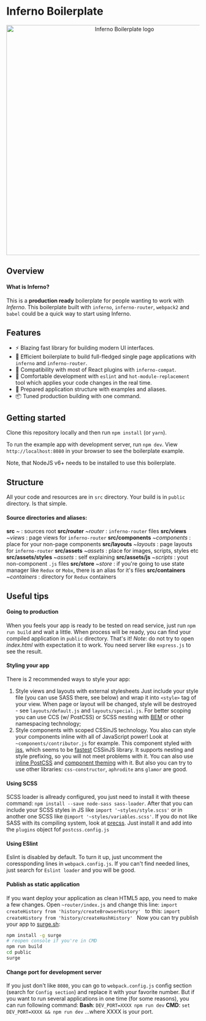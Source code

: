 # Inferno Boilerplate

<p align="center">
  <img src="https://image.ibb.co/jRzc7k/logo.png" alt="Inferno Boilerplate logo" width="600" />
</p>

## Overview

#### What is Inferno?
This is a **production ready** boilerplate for people wanting to work with *Inferno*. This boilerplate built with `inferno`, `inferno-router`, `webpack2` and `babel` could be a quick way to start using Inferno.

## Features
- :zap: Blazing fast library for building modern UI interfaces.
- :wrench: Efficient boilerplate to build full-fledged single page applications with `inferno` and `inferno-router`.
- :rocket: Compatibility with most of React plugins with `inferno-compat`.
- :gem: Comfortable development with `eslint` and `hot-module-replacement` tool which applies your code changes in the real time.
- :open_file_folder: Prepared application structure with examples and aliases.
- :package: Tuned production building with one command.

## Getting started

Clone this repository locally and then run `npm install` (or `yarn`).

To run the example app with development server, run `npm dev`. View `http://localhost:8080` in your browser to see the boilerplate example.

Note, that NodeJS v6+ needs to be installed to use this boilerplate.

## Structure
All your code and resources are in `src` directory. Your build is in `public` directory. Is that simple.
#### Source directories and aliases:
**src** *~* : sources root
**src/router** *~router* : `inferno-router` files
**src/views** *~views* : page views for `inferno-router`
**src/components** *~components* : place for your non-page components
**src/layouts** *~layouts* : page layouts for `inferno-router`
**src/assets** *~assets* : place for images, scripts, styles etc
**src/assets/styles** *~assets* : self explaining
**src/assets/js** *~scripts* : yout non-component `.js` files 
**src/store** *~store* : if you're going to use state manager like `Redux` or `Mobx`, there is an alias for it's files
**src/containers** *~containers* : directory for `Redux` containers

## Useful tips
#### Going to production
When you feels your app is ready to be tested on read service, just run `npm run build` and wait a little. When process will be ready, you can find your compiled application in `public` directory. That's it!
*Note*: do not try to open *index.html* with expectation it to work. You need server like `express.js` to see the result.
#### Styling your app
There is 2 recommended ways to style your app:
1. Style views and layouts with external stylesheets
Just include your style file (you can use SASS there, see below) and wrap it into `<style>` tag of your view. When page or layout will be changed, style will be destroyed - see `layouts/default.js` and `layouts/special.js`.
For better scoping you can use CCS (w/ PostCSS) or SCSS nesting with [BEM](https://en.bem.info/) or other namespacing technology;
2. Style components with scoped CSSinJS technology.
You also can style your components inline with all of JavaScript power! Look at  `~components/contributor.js` for example. This component styled with [jss](https://github.com/cssinjs/jss), which seems to be [fastest](https://github.com/hellofresh/css-in-js-perf-tests) CSSinJS library. It supports nesting and style prefixing, so you will not meet problems with it. You can also use [inline PostCSS](https://github.com/lttb/postjss) and [component theming](https://github.com/nathanmarks/jss-theme-reactor) with it. But also you can try to use other libraries: `css-constructor`, `aphrodite` ans `glamor` are good.
#### Using SCSS
SCSS loader is allready configured, you just need to install it with theese command: `npm install --save node-sass sass-loader`.
After that you can include your SCSS styles in JS like `import '~styles/style.scss'` or in another one SCSS like `@import '~styles/variables.scss'`.
If you do not like SASS with its compiling system, look at [precss](https://github.com/jonathantneal/precss). Just install it and add into the `plugins` object fof `postcss.config.js`
#### Using ESlint
Eslint is disabled by default. To turn it up, just uncomment the coressponding lines in `webpack.config.js`.
If you can't find needed lines, just search for `Eslint loader` and you will be good.
#### Publish as static application
If you want deploy your application as clean HTML5 app, you need to make a few changes. Open `~router/index.js` and change this line:
`import createHistory from 'history/createBrowserHistory'
`
to this:
`import createHistory from 'history/createHashHistory'
`
Now you can try publish your app to [surge.sh](https://surge.sh/):
```bash
npm install -g surge
# reopen console if you're in CMD
npm run build
cd public
surge
```
#### Change port for development server
If you just don't like `8080`, you can go to `webpack.config.js` config section (search for `Config section`) and replace it with your favorite number. But if you want to run several applications in one time (for some reasons), you can run following command:
**Bash**: `DEV_PORT=XXXX npm run dev`
**CMD**: `set DEV_PORT=XXXX && npm run dev`
...where XXXX is your port.
